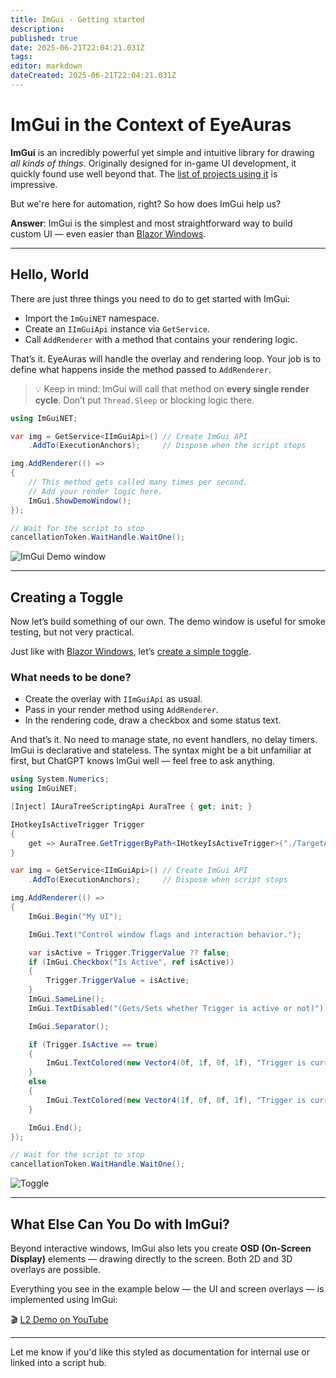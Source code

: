 ```yaml
---
title: ImGui - Getting started
description: 
published: true
date: 2025-06-21T22:04:21.031Z
tags: 
editor: markdown
dateCreated: 2025-06-21T22:04:21.031Z
---
```


# ImGui in the Context of EyeAuras

**ImGui** is an incredibly powerful yet simple and intuitive library for drawing *all kinds of things*. Originally designed for in-game UI development, it quickly found use well beyond that. The [list of projects using it](https://github.com/ocornut/imgui/wiki/Software-using-dear-imgui) is impressive.

But we're here for automation, right? So how does ImGui help us?

**Answer**: ImGui is the simplest and most straightforward way to build custom UI — even easier than [Blazor Windows](/scripting/blazor-windows/getting-started).

---

## Hello, World

There are just three things you need to do to get started with ImGui:

* Import the `ImGuiNET` namespace.
* Create an `IImGuiApi` instance via `GetService`.
* Call `AddRenderer` with a method that contains your rendering logic.

That’s it. EyeAuras will handle the overlay and rendering loop. Your job is to define what happens inside the method passed to `AddRenderer`.

> 💡 Keep in mind: ImGui will call that method on **every single render cycle**. Don’t put `Thread.Sleep` or blocking logic there.

```csharp
using ImGuiNET;

var img = GetService<IImGuiApi>() // Create ImGui API
    .AddTo(ExecutionAnchors);     // Dispose when the script stops

img.AddRenderer(() =>
{
    // This method gets called many times per second.
    // Add your render logic here.
    ImGui.ShowDemoWindow();
});

// Wait for the script to stop
cancellationToken.WaitHandle.WaitOne(); 
```

![ImGui Demo window](https://s3.eyeauras.net/media/2025/06/EyeAuras_KXCTkIyw7EU3oo3q.gif)

---

## Creating a Toggle

Now let’s build something of our own. The demo window is useful for smoke testing, but not very practical.

Just like with [Blazor Windows](/scripting/blazor-windows/getting-started), let’s [create a simple toggle](/scripting/blazor-windows/4-toggle-hotkeyisactive).

### What needs to be done?

* Create the overlay with `IImGuiApi` as usual.
* Pass in your render method using `AddRenderer`.
* In the rendering code, draw a checkbox and some status text.

And that’s it. No need to manage state, no event handlers, no delay timers. ImGui is declarative and stateless. The syntax might be a bit unfamiliar at first, but ChatGPT knows ImGui well — feel free to ask anything.

```csharp
using System.Numerics;
using ImGuiNET;

[Inject] IAuraTreeScriptingApi AuraTree { get; init; }

IHotkeyIsActiveTrigger Trigger
{
    get => AuraTree.GetTriggerByPath<IHotkeyIsActiveTrigger>("./TargetAura");
}

var img = GetService<IImGuiApi>() // Create ImGui API
    .AddTo(ExecutionAnchors);     // Dispose when script stops

img.AddRenderer(() =>
{
    ImGui.Begin("My UI");

    ImGui.Text("Control window flags and interaction behavior.");

    var isActive = Trigger.TriggerValue ?? false;
    if (ImGui.Checkbox("Is Active", ref isActive))
    {
        Trigger.TriggerValue = isActive;
    }
    ImGui.SameLine();
    ImGui.TextDisabled("(Gets/Sets whether Trigger is active or not)");

    ImGui.Separator();

    if (Trigger.IsActive == true)
    {
        ImGui.TextColored(new Vector4(0f, 1f, 0f, 1f), "Trigger is currently ACTIVE");
    }
    else
    {
        ImGui.TextColored(new Vector4(1f, 0f, 0f, 1f), "Trigger is currently INACTIVE");
    }

    ImGui.End();
});

// Wait for the script to stop
cancellationToken.WaitHandle.WaitOne();
```

![Toggle](https://s3.eyeauras.net/media/2025/06/EyeAuras_950pfgdzIy4pe780.gif)

---

## What Else Can You Do with ImGui?

Beyond interactive windows, ImGui also lets you create **OSD (On-Screen Display)** elements — drawing directly to the screen. Both 2D and 3D overlays are possible.

Everything you see in the example below — the UI and screen overlays — is implemented using ImGui:

🎬 [L2 Demo on YouTube](https://www.youtube.com/watch?v=y0u20InSjbg)

---

Let me know if you'd like this styled as documentation for internal use or linked into a script hub.
